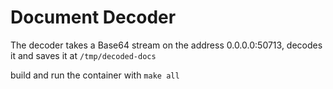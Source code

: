 # Document Decoder
The decoder takes a Base64 stream on the address 0.0.0.0:50713, decodes it and saves it at `/tmp/decoded-docs`

build and run the container with `make all`